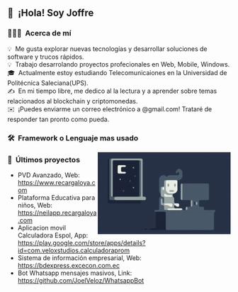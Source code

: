 ## 👋 &nbsp;¡Hola! Soy Joffre

### 👨🏻‍💻 &nbsp;Acerca de mí

💡 &nbsp;Me gusta explorar nuevas tecnologías y desarrollar soluciones de software y trucos rápidos.\
💡 &nbsp;Trabajo desarrolando proyectos profecionales en Web, Mobile, Windows.\
🎓 &nbsp;Actualmente estoy estudiando Telecomunicaiones en la Universidad de Politécnica Saleciana(UPS).\
✍️ &nbsp;En mi tiempo libre, me dedico al la lectura y a aprender sobre temas relacionados al blockchain y criptomonedas.\
✉️ &nbsp;¡Puedes enviarme un correo electrónico a @gmail.com! Trataré de responder tan pronto como pueda.

### 🛠 &nbsp;Framework o Lenguaje mas usado



<img alt="Night Coding" src="https://raw.githubusercontent.com/AVS1508/AVS1508/master/assets/Night-Coding.gif" align="right"/>




### 🧩 &nbsp;Últimos proyectos

- PVD Avanzado, Web: https://www.recargaloya.com
- Plataforma Educativa para niños, Web: https://neilapp.recargaloya.com
- Aplicacion movil Calculadora Espol, App: https://play.google.com/store/apps/details?id=com.veloxstudios.calculadoraprom
- Sistema de información empresarial, Web: https://bdexpress.excecon.com.ec
- Bot Whatsapp mensajes masivos, Link: https://github.com/JoelVeloz/WhatsappBot
